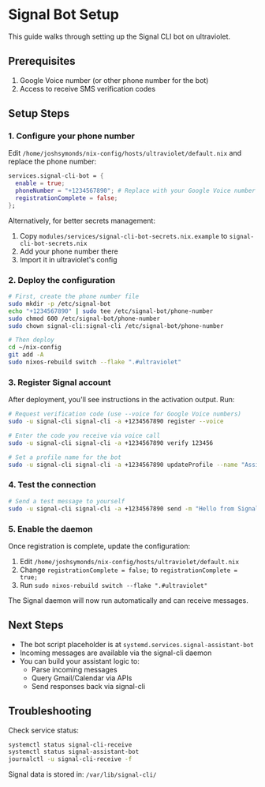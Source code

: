# Signal Bot Setup

This guide walks through setting up the Signal CLI bot on ultraviolet.

## Prerequisites

1. Google Voice number (or other phone number for the bot)
2. Access to receive SMS verification codes

## Setup Steps

### 1. Configure your phone number

Edit `/home/joshsymonds/nix-config/hosts/ultraviolet/default.nix` and replace the phone number:

```nix
services.signal-cli-bot = {
  enable = true;
  phoneNumber = "+1234567890"; # Replace with your Google Voice number
  registrationComplete = false;
};
```

Alternatively, for better secrets management:
1. Copy `modules/services/signal-cli-bot-secrets.nix.example` to `signal-cli-bot-secrets.nix`
2. Add your phone number there
3. Import it in ultraviolet's config

### 2. Deploy the configuration

```bash
# First, create the phone number file
sudo mkdir -p /etc/signal-bot
echo "+1234567890" | sudo tee /etc/signal-bot/phone-number
sudo chmod 600 /etc/signal-bot/phone-number
sudo chown signal-cli:signal-cli /etc/signal-bot/phone-number

# Then deploy
cd ~/nix-config
git add -A
sudo nixos-rebuild switch --flake ".#ultraviolet"
```

### 3. Register Signal account

After deployment, you'll see instructions in the activation output. Run:

```bash
# Request verification code (use --voice for Google Voice numbers)
sudo -u signal-cli signal-cli -a +1234567890 register --voice

# Enter the code you receive via voice call
sudo -u signal-cli signal-cli -a +1234567890 verify 123456

# Set a profile name for the bot
sudo -u signal-cli signal-cli -a +1234567890 updateProfile --name "Assistant Bot"
```

### 4. Test the connection

```bash
# Send a test message to yourself
sudo -u signal-cli signal-cli -a +1234567890 send -m "Hello from Signal bot!" +1yourphonenumber
```

### 5. Enable the daemon

Once registration is complete, update the configuration:

1. Edit `/home/joshsymonds/nix-config/hosts/ultraviolet/default.nix`
2. Change `registrationComplete = false;` to `registrationComplete = true;`
3. Run `sudo nixos-rebuild switch --flake ".#ultraviolet"`

The Signal daemon will now run automatically and can receive messages.

## Next Steps

- The bot script placeholder is at `systemd.services.signal-assistant-bot`
- Incoming messages are available via the signal-cli daemon
- You can build your assistant logic to:
  - Parse incoming messages
  - Query Gmail/Calendar via APIs
  - Send responses back via signal-cli

## Troubleshooting

Check service status:
```bash
systemctl status signal-cli-receive
systemctl status signal-assistant-bot
journalctl -u signal-cli-receive -f
```

Signal data is stored in: `/var/lib/signal-cli/`